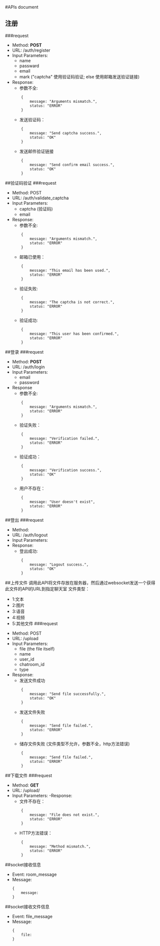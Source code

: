 #APIs document
## 注册
###request
- Method: **POST**
- URL: /auth/register
- Input Parameters: 
    + name
    + passward
    + email
    + mark ("captcha" 使用验证码验证; else 使用邮箱发送验证链接)
- Response:
    + 参数不全:
    ```
        {
            message: "Arguments mismatch.",
            status: "ERROR"
        }
    ```
    + 发送验证码：
    ```
        {
            message: "Send captcha success.",
            status: "OK"
        }
    ```  
    + 发送邮件验证链接
    ````
        {
            message: "Send confirm email success.",
            status: "OK"
        }
    ````
##验证码验证
###request
- Method: POST
- URL: /auth/validate_captcha
- Input Parameters:
    + captcha (验证码)
    + email
- Response:
    + 参数不全:
    ```
        {
            message: "Arguments mismatch.",
            status: "ERROR"
        }
    ```
    + 邮箱已使用：
    ```
        {
            message: "This email has been used.",
            status: "ERROR"
        }
    ```
    + 验证失败:
    ```
        {
            message: "The captcha is not correct.",
            status: "ERROR"
        }
    ```
    + 验证成功:
    ```
        {
            message: "This user has been confirmed.",
            status: "ERROR"
        }
    ```
##登录
###request
- Method: **POST**
- URL: /auth/login
- Input Parameters:
    + email
    + password
- Response
    + 参数不全:
    ```
        {
            message: "Arguments mismatch.",
            status: "ERROR"
        }
    ```
    + 验证失败：
    ```
        {
            message: "Verification failed.",
            status: "ERROR"
        }
    ```
    + 验证成功：
    ```
        {
            message: "Verification success.",
            status: "OK"
        }
    ```
    + 用户不存在：
    ```
        {
            message: "User doesn't exist",
            status: "ERROR"
        }
    ```

##登出
###request
- Method:
- URL: /auth/logout
- Input Parameters:
- Response:
    + 登出成功:
    ```
        {
            message: "Logout success.",
            status: "OK"
        }
    ```
 
##上传文件
调用此API将文件存放在服务器，然后通过websocket发送一个获得此文件的API的URL到指定聊天室
文件类型：
   + 1:文本
   + 2:图片
   + 3:语音
   + 4:视频
   + 5:其他文件
###request
- Method: POST
- URL: /upload
- Input Parameters:
    + file (the file itself)
    + name
    + user_id
    + chatroom_id
    + type
- Response:
    + 发送文件成功
    ```
        {
            message: "Send file successfully.",
            status: "OK"
        }
    ```
    + 发送文件失败
    ```
        {
            message: "Send file failed.",
            status: "ERROR"
        }
    ```
    + 储存文件失败 (文件类型不允许，参数不全，http方法错误)
    ```
        {
            message: "Send file failed.",
            status: "ERROR"
        }
    ```
  
##下载文件
###request
- Method: **GET**
- URL: /upload/<filename>
- Input Parameters:
-Response:
    + 文件不存在：
    ```
        {
            message: "File does not exist.",
            status: "ERROR"
        }
    ```
    + HTTP方法错误：
    ```
        {
            message: "Method mismatch.",
            status: "ERROR"
        }
    ```

##socket接收信息
- Event: room_message
- Message: 
    ```
    {
        message:   
    }
    ```
##socket接收文件信息
- Event: file_message
- Message:
    ```
    {
        file:   
    }
    ```

 
    
    
    
    
        